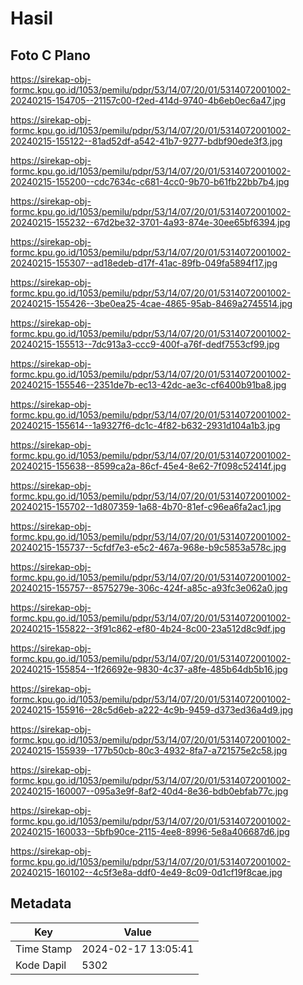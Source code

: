 # Hasil

## Foto C Plano

https://sirekap-obj-formc.kpu.go.id/1053/pemilu/pdpr/53/14/07/20/01/5314072001002-20240215-154705--21157c00-f2ed-414d-9740-4b6eb0ec6a47.jpg

https://sirekap-obj-formc.kpu.go.id/1053/pemilu/pdpr/53/14/07/20/01/5314072001002-20240215-155122--81ad52df-a542-41b7-9277-bdbf90ede3f3.jpg

https://sirekap-obj-formc.kpu.go.id/1053/pemilu/pdpr/53/14/07/20/01/5314072001002-20240215-155200--cdc7634c-c681-4cc0-9b70-b61fb22bb7b4.jpg

https://sirekap-obj-formc.kpu.go.id/1053/pemilu/pdpr/53/14/07/20/01/5314072001002-20240215-155232--67d2be32-3701-4a93-874e-30ee65bf6394.jpg

https://sirekap-obj-formc.kpu.go.id/1053/pemilu/pdpr/53/14/07/20/01/5314072001002-20240215-155307--ad18edeb-d17f-41ac-89fb-049fa5894f17.jpg

https://sirekap-obj-formc.kpu.go.id/1053/pemilu/pdpr/53/14/07/20/01/5314072001002-20240215-155426--3be0ea25-4cae-4865-95ab-8469a2745514.jpg

https://sirekap-obj-formc.kpu.go.id/1053/pemilu/pdpr/53/14/07/20/01/5314072001002-20240215-155513--7dc913a3-ccc9-400f-a76f-dedf7553cf99.jpg

https://sirekap-obj-formc.kpu.go.id/1053/pemilu/pdpr/53/14/07/20/01/5314072001002-20240215-155546--2351de7b-ec13-42dc-ae3c-cf6400b91ba8.jpg

https://sirekap-obj-formc.kpu.go.id/1053/pemilu/pdpr/53/14/07/20/01/5314072001002-20240215-155614--1a9327f6-dc1c-4f82-b632-2931d104a1b3.jpg

https://sirekap-obj-formc.kpu.go.id/1053/pemilu/pdpr/53/14/07/20/01/5314072001002-20240215-155638--8599ca2a-86cf-45e4-8e62-7f098c52414f.jpg

https://sirekap-obj-formc.kpu.go.id/1053/pemilu/pdpr/53/14/07/20/01/5314072001002-20240215-155702--1d807359-1a68-4b70-81ef-c96ea6fa2ac1.jpg

https://sirekap-obj-formc.kpu.go.id/1053/pemilu/pdpr/53/14/07/20/01/5314072001002-20240215-155737--5cfdf7e3-e5c2-467a-968e-b9c5853a578c.jpg

https://sirekap-obj-formc.kpu.go.id/1053/pemilu/pdpr/53/14/07/20/01/5314072001002-20240215-155757--8575279e-306c-424f-a85c-a93fc3e062a0.jpg

https://sirekap-obj-formc.kpu.go.id/1053/pemilu/pdpr/53/14/07/20/01/5314072001002-20240215-155822--3f91c862-ef80-4b24-8c00-23a512d8c9df.jpg

https://sirekap-obj-formc.kpu.go.id/1053/pemilu/pdpr/53/14/07/20/01/5314072001002-20240215-155854--1f26692e-9830-4c37-a8fe-485b64db5b16.jpg

https://sirekap-obj-formc.kpu.go.id/1053/pemilu/pdpr/53/14/07/20/01/5314072001002-20240215-155916--28c5d6eb-a222-4c9b-9459-d373ed36a4d9.jpg

https://sirekap-obj-formc.kpu.go.id/1053/pemilu/pdpr/53/14/07/20/01/5314072001002-20240215-155939--177b50cb-80c3-4932-8fa7-a721575e2c58.jpg

https://sirekap-obj-formc.kpu.go.id/1053/pemilu/pdpr/53/14/07/20/01/5314072001002-20240215-160007--095a3e9f-8af2-40d4-8e36-bdb0ebfab77c.jpg

https://sirekap-obj-formc.kpu.go.id/1053/pemilu/pdpr/53/14/07/20/01/5314072001002-20240215-160033--5bfb90ce-2115-4ee8-8996-5e8a406687d6.jpg

https://sirekap-obj-formc.kpu.go.id/1053/pemilu/pdpr/53/14/07/20/01/5314072001002-20240215-160102--4c5f3e8a-ddf0-4e49-8c09-0d1cf19f8cae.jpg


## Metadata

| Key        | Value               |
| ---------- | ------------------- |
| Time Stamp | 2024-02-17 13:05:41 |
| Kode Dapil | 5302                |



